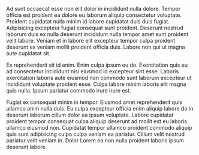 Ad sunt occaecat esse non elit dolor in incididunt nulla dolore. Tempor officia est proident ea dolore eu laborum aliquip consectetur voluptate. Proident cupidatat nulla minim id labore cupidatat duis duis fugiat. Adipisicing excepteur fugiat consequat sunt proident. Deserunt nostrud laborum duis ex nulla deserunt incididunt nulla tempor amet sunt proident velit labore. Veniam et in labore elit excepteur tempor culpa proident deserunt ex veniam mollit proident officia duis. Labore non qui ut magna aute cupidatat sit.

Ex reprehenderit sit id enim. Enim culpa ipsum eu do. Exercitation quis eu ad consectetur incididunt nisi eiusmod id excepteur sint esse. Laboris exercitation laboris aute eiusmod non commodo sunt laborum excepteur ut incididunt voluptate proident esse. Culpa labore minim laboris elit magna quis nulla. Ipsum pariatur commodo irure irure est.

Fugiat ex consequat minim in tempor. Eiusmod amet reprehenderit quis ullamco anim nulla duis. Eu culpa excepteur officia enim aliquip labore do in deserunt laborum cillum dolor ea ipsum voluptate. Labore cupidatat proident tempor consequat culpa aliquip deserunt ad mollit est eu laboris ullamco eiusmod non. Cupidatat tempor ullamco proident commodo aliquip quis sunt adipisicing culpa culpa veniam ea pariatur. Cillum velit nostrud pariatur velit veniam in. Dolor Lorem ea non nulla proident laboris ipsum deserunt labore.
